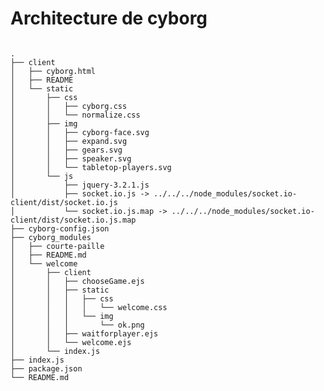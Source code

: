 
# Architecture de cyborg
<pre><code>
.
├── client 
│   ├── cyborg.html
│   ├── README
│   └── static
│       ├── css
│       │   ├── cyborg.css
│       │   └── normalize.css
│       ├── img
│       │   ├── cyborg-face.svg
│       │   ├── expand.svg
│       │   ├── gears.svg
│       │   ├── speaker.svg
│       │   └── tabletop-players.svg
│       └── js
│           ├── jquery-3.2.1.js
│           ├── socket.io.js -> ../../../node_modules/socket.io-client/dist/socket.io.js
│           └── socket.io.js.map -> ../../../node_modules/socket.io-client/dist/socket.io.js.map
├── cyborg-config.json
├── cyborg_modules
│   ├── courte-paille
│   ├── README.md
│   └── welcome
│       ├── client
│       │   ├── chooseGame.ejs
│       │   ├── static
│       │   │   ├── css
│       │   │   │   └── welcome.css
│       │   │   └── img
│       │   │       └── ok.png
│       │   ├── waitforplayer.ejs
│       │   └── welcome.ejs
│       └── index.js
├── index.js
├── package.json
└── README.md
</code></pre>
